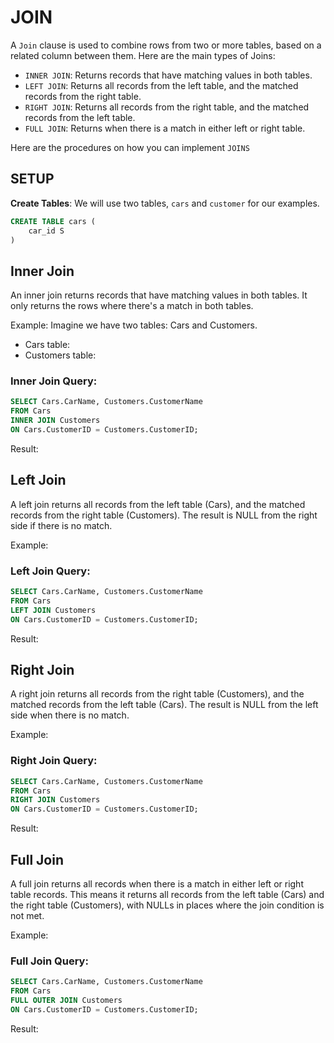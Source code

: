 # JOIN
A ```Join``` clause is used to combine rows from two or more tables, based on a related column between them.
Here are the main types of Joins:
* ```INNER JOIN```: Returns records that have matching values in both tables.
* ```LEFT JOIN```: Returns all records from the left table, and the matched records from the right table.
* ```RIGHT JOIN```: Returns all records from the right table, and the matched records from the left table.
* ```FULL JOIN```: Returns when there is a match in either left or right table.

Here are the procedures on how you can implement ```JOINS```
## SETUP
**Create Tables**: We will use two tables, `cars` and `customer` for our examples.
```sql
CREATE TABLE cars (
    car_id S
)
```

## Inner Join
An inner join returns records that have matching values in both tables. It only returns the rows where there's a match in both tables.

Example: Imagine we have two tables: Cars and Customers.

* Cars table:
* Customers table:

### Inner Join Query:
```sql
SELECT Cars.CarName, Customers.CustomerName
FROM Cars
INNER JOIN Customers
ON Cars.CustomerID = Customers.CustomerID;

```
Result:

## Left Join
A left join returns all records from the left table (Cars), and the matched records from the right table (Customers). The result is NULL from the right side if there is no match.

Example:

### Left Join Query:
```sql
SELECT Cars.CarName, Customers.CustomerName
FROM Cars
LEFT JOIN Customers
ON Cars.CustomerID = Customers.CustomerID;
```
Result:

## Right Join
A right join returns all records from the right table (Customers), and the matched records from the left table (Cars). The result is NULL from the left side when there is no match.

Example:

### Right Join Query:
```sql
SELECT Cars.CarName, Customers.CustomerName
FROM Cars
RIGHT JOIN Customers
ON Cars.CustomerID = Customers.CustomerID;
```
Result:

## Full Join
A full join returns all records when there is a match in either left or right table records. This means it returns all records from the left table (Cars) and the right table (Customers), with NULLs in places where the join condition is not met.

Example:

### Full Join Query:
```sql
SELECT Cars.CarName, Customers.CustomerName
FROM Cars
FULL OUTER JOIN Customers
ON Cars.CustomerID = Customers.CustomerID;
```
Result:
